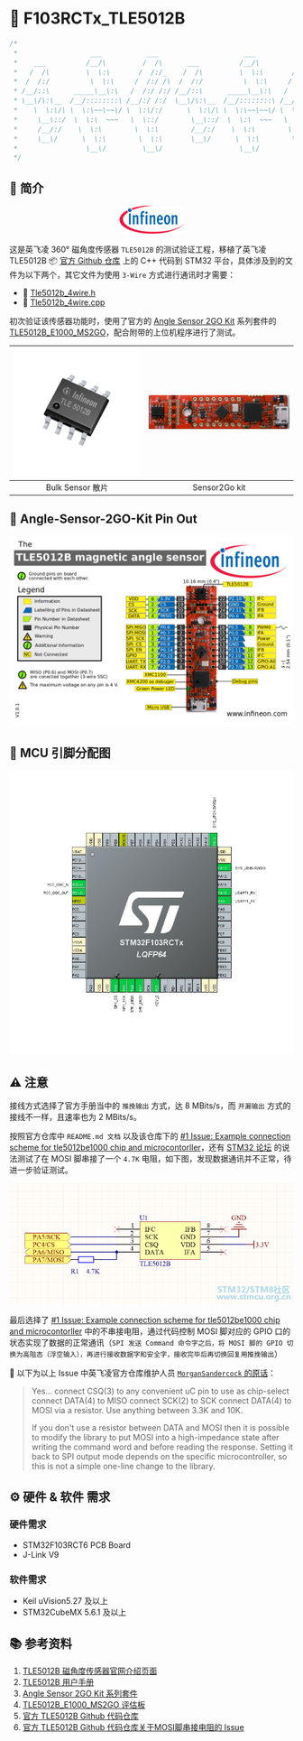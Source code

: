 # :beers: F103RCTx_TLE5012B

```c
/*
 *                  ___           ___                     ___           ___           ___           ___
 *    ___          /__/\         /  /\      ___          /__/\         /  /\         /  /\         /__/\
 *   /  /\         \  \:\       /  /:/_    /  /\         \  \:\       /  /:/_       /  /::\        \  \:\
 *  /  /:/          \  \:\     /  /:/ /\  /  /:/          \  \:\     /  /:/ /\     /  /:/\:\        \  \:\
 * /__/::\      _____\__\:\   /  /:/ /:/ /__/::\      _____\__\:\   /  /:/ /:/_   /  /:/  \:\   _____\__\:\
 * \__\/\:\__  /__/::::::::\ /__/:/ /:/  \__\/\:\__  /__/::::::::\ /__/:/ /:/ /\ /__/:/ \__\:\ /__/::::::::\
 *    \  \:\/\ \  \:\~~\~~\/ \  \:\/:/      \  \:\/\ \  \:\~~\~~\/ \  \:\/:/ /:/ \  \:\ /  /:/ \  \:\~~\~~\/
 *     \__\::/  \  \:\  ~~~   \  \::/        \__\::/  \  \:\  ~~~   \  \::/ /:/   \  \:\  /:/   \  \:\  ~~~
 *     /__/:/    \  \:\        \  \:\        /__/:/    \  \:\        \  \:\/:/     \  \:\/:/     \  \:\
 *     \__\/      \  \:\        \  \:\       \__\/      \  \:\        \  \::/       \  \::/       \  \:\
 *                 \__\/         \__\/                   \__\/         \__\/         \__\/         \__\/
 */
```

## :book: 简介

<div align="center">

![Infineon_Logo][Infineon_Logo]

</div>

这是英飞凌 360° 磁角度传感器 `TLE5012B` 的测试验证工程，移植了英飞凌 TLE5012B :package: [官方 Github 仓库][TLE5012-Magnetic-Angle-Sensor-Github] 上的 C++ 代码到 STM32 平台，具体涉及到的文件为以下两个，其它文件为使用 `3-Wire` 方式进行通讯时才需要：

- :file_folder: [Tle5012b_4wire.h](https://github.com/Infineon/TLE5012-Magnetic-Angle-Sensor/blob/master/src/Tle5012b_4wire.h)
- :file_folder: [Tle5012b_4wire.cpp](https://github.com/Infineon/TLE5012-Magnetic-Angle-Sensor/blob/master/src/Tle5012b_4wire.cpp)

初次验证该传感器功能时，使用了官方的 [Angle Sensor 2GO Kit][Angle-Sensor-2GO-Kit] 系列套件的 [TLE5012B_E1000_MS2GO][TLE5012B_E1000_MS2GO]，配合附带的上位机程序进行了测试。

<div align="center">

| ![TLE5012B_BulkSensor][TLE5012B_BulkSensor] | ![TLE5012B_E1000_MS2GO_Pic][TLE5012B_E1000_MS2GO_Pic] |
|:-------------------------------------------:|:-----------------------------------------------------:|
|              Bulk Sensor 散片               |                     Sensor2Go kit                     |

</div>

## :pushpin: Angle-Sensor-2GO-Kit Pin Out

![TLE5012B_E1000_MS2GO_PIN_OUT][TLE5012B_E1000_MS2GO_PIN_OUT]

## :pushpin: MCU 引脚分配图

![引脚分配][引脚分配]

## :warning: 注意

接线方式选择了官方手册当中的 `推挽输出` 方式，达 8 MBits/s，而 `开漏输出` 方式的接线不一样，且速率也为 2 MBits/s。

按照官方仓库中 `README.md 文档` 以及该仓库下的 [#1 Issue: Example connection scheme for tle5012be1000 chip and microcontorller][TLE5012-Magnetic-Angle-Sensor-Github-Issue]，还有 [STM32 论坛][STM32 论坛] 的说法测试了在 MOSI 脚串接了一个 `4.7K` 电阻，如下图，发现数据通讯并不正常，待进一步验证测试。

![硬件接线图][硬件接线图]

最后选择了 [#1 Issue: Example connection scheme for tle5012be1000 chip and microcontorller][TLE5012-Magnetic-Angle-Sensor-Github-Issue] 中的不串接电阻，通过代码控制 MOSI 脚对应的 GPIO 口的状态实现了数据的正常通讯（`SPI 发送 Command 命令字之后，将 MOSI 脚的 GPIO 切换为高阻态（浮空输入），再进行接收数据字和安全字，接收完毕后再切换回复用推挽输出`）

:speech_balloon: 以下为以上 Issue 中英飞凌官方仓库维护人员 [`MorganSandercock` 的原话][TLE5012-Magnetic-Angle-Sensor-Github-Issue-issuecomment]：

> Yes...
connect CSQ(3) to any convenient uC pin to use as chip-select
connect DATA(4) to MISO
connect SCK(2) to SCK
connect DATA(4) to MOSI via a resistor. Use anything between 3.3K and 10K.
>
> If you don't use a resistor between DATA and MOSI then it is possible to modify the library to put MOSI into a high-impedance state after writing the command word and before reading the response. Setting it back to SPI output mode depends on the specific microcontroller, so this is not a simple one-line change to the library.

## :gear: 硬件 & 软件 需求

### 硬件需求

- STM32F103RCT6 PCB Board
- J-Link V9

### 软件需求

- Keil uVision5.27 及以上
- STM32CubeMX 5.6.1 及以上

## :books: 参考资料

1. [TLE5012B 磁角度传感器官网介绍页面][TLE5012B-Overview]
2. [TLE5012B 用户手册][TLE5012-User-Manual]
3. [Angle Sensor 2GO Kit 系列套件][Angle-Sensor-2GO-Kit]
4. [TLE5012B_E1000_MS2GO 评估板][TLE5012B_E1000_MS2GO]
5. [官方 TLE5012B Github 代码仓库][TLE5012-Magnetic-Angle-Sensor-Github]
6. [官方 TLE5012B Github 代码仓库关于MOSI脚串接电阻的 Issue][TLE5012-Magnetic-Angle-Sensor-Github-Issue]

[引脚分配]: ./PinOut.jpg
[硬件接线图]: ./ConnectionScheme.png
[Infineon_Logo]: ./img/ifx_logo.png
[TLE5012B_E1000_MS2GO_PIN_OUT]: ./img/TLE5012B_Sensor_2Go_Pin_out.png
[TLE5012B_E1000_MS2GO_Pic]: ./img/TLE5012B_horizontal.png
[TLE5012B_BulkSensor]: ./img/TLE_5012B_DSO-8-16_plain.jpg

[TLE5012B-Overview]: https://www.infineon.com/cms/en/product/sensor/magnetic-sensors/magnetic-position-sensors/angle-sensors/
[TLE5012-User-Manual]: https://www.infineon.com/dgdl/Infineon-Angle_Sensor_TLE5012B-UM-v01_02-en-UM-v01_02-EN.pdf?fileId=5546d46146d18cb40146ec2eeae4633b
[Angle-Sensor-2GO-Kit]: https://www.infineon.com/cms/en/product/promopages/sensors-2go/#angle-sensor-2go
[TLE5012B_E1000_MS2GO]: https://www.infineon.com/cms/en/product/evaluation-boards/tle5012b_e1000_ms2go/
[TLE5012-Magnetic-Angle-Sensor-Github]: https://github.com/Infineon/TLE5012-Magnetic-Angle-Sensor
[TLE5012-Magnetic-Angle-Sensor-Github-Issue]: https://github.com/Infineon/TLE5012-Magnetic-Angle-Sensor/issues/1
[TLE5012-Magnetic-Angle-Sensor-Github-Issue-issuecomment]: https://github.com/Infineon/TLE5012-Magnetic-Angle-Sensor/issues/1#issuecomment-460507553
[STM32 论坛]: http://www.stmcu.org.cn/module/forum/thread-621043-1-1.html

